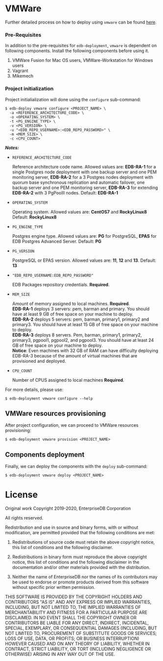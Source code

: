# VMWare

Further detailed process on how to deploy using `vmware` can be found 
[here](https://docs.google.com/document/d/1B6VBFElAeY7Hz_m-pE43yVqWZpZ9ifMv-UmBO-sAhf4/edit?usp=sharing).

### Pre-Requisites
In addition to the pre-requisites for `edb-deployment`,
`vmware` is dependent on following components. Install the following
components before using it.

1. VMWare Fusion for Mac OS users, VMWare-Workstation for Windows users
2. Vagrant
3. Mikemech

### Project initialization

Project initialialization will done using the `configure` sub-command:
```shell
$ edb-deploy vmware configure <PROJECT_NAME> \
  -a <REFERENCE_ARCHITECTURE_CODE> \
  -o <OPERATING_SYSTEM> \
  -t <PG_ENGINE_TYPE> \
  -v <PG_VERSION> \
  -u "<EDB_REPO_USERNAME>:<EDB_REPO_PASSWORD>" \
  -m <MEM_SIZE> \
  -c <CPU_COUNT>
```

***Notes:***

  * `REFERENCE_ARCHITECTURE_CODE`

    Reference architecture code name. Allowed values are: **EDB-RA-1** for a
    single Postgres node deployment with one backup server and one PEM
    monitoring server, **EDB-RA-2** for a 3 Postgres nodes deployment with
    quorum base synchronous replication and automatic failover, one backup
	server and one PEM monitoring server, **EDB-RA-3** for extending
	**EDB-RA-2** with 3 PgPoolII nodes. Default: **EDB-RA-1**

  * `OPERATING_SYSTEM`

    Operating system. Allowed values are: **CentOS7** and **RockyLinux8**
    Default: **RockyLinux8**

  * `PG_ENGINE_TYPE`

     Postgres engine type. Allowed values are: **PG** for PostgreSQL, **EPAS**
     for EDB Postgres Advanced Server. Default: **PG**

  * `PG_VERSION`

    PostgreSQL or EPAS version. Allowed values are: **11**, **12** and **13**.
    Default: **13**

  * `"EDB_REPO_USERNAME:EDB_REPO_PASSWORD"`

    EDB Packages repository credentials. **Required**.

  * `MEM_SIZE`

    Amount of memory assigned to local machines. **Required**.  
    **EDB-RA-1** deploys 3 servers: pem, barman and primary. 
    You should have at least 9 GB of free space on your machine to deploy.  
    **EDB-RA-2** deploys 5 servers: pem, barman, primary1, primary2 and primary3. 
    You should have at least 15 GB of free space on your machine to deploy.  
    **EDB-RA-3** deploys 8 servers. Pem, barman, primary1, primary2, primary3, pgpool1, pgpool2, and pgpool3. 
    You should have at least 24 GB of free space on your machine to deploy.  
    **Notice**: Even machines with 32 GB of RAM can have difficulty deploying EDB-RA-3 because of the amount of virtual machines that are provisioned and deployed.


  * `CPU_COUNT`

    Number of CPUS assigned to local machines **Required**.

For more details, please use:
```shell
$ edb-deployment vmware configure --help
```

## VMWare resources provisioning

After project configuration, we can proceed to VMWare resources provisioning:
```shell
$ edb-deployment vmware provision <PROJECT_NAME>
```

## Components deployment

Finally, we can deploy the components with the `deploy` sub-command:
```shell
$ edb-deployment vmware deploy <PROJECT_NAME>
```

# License

Original work Copyright 2019-2020, EnterpriseDB Corporation

All rights reserved.

Redistribution and use in source and binary forms, with or without
modification, are permitted provided that the following conditions are met:

1. Redistributions of source code must retain the above copyright notice, this
list of conditions and the following disclaimer.

2. Redistributions in binary form must reproduce the above copyright notice,
this list of conditions and the following disclaimer in the documentation
and/or other materials provided with the distribution.

3. Neither the name of EnterpriseDB nor the names of its contributors may be
used to endorse or promote products derived from this software without specific
prior written permission.

THIS SOFTWARE IS PROVIDED BY THE COPYRIGHT HOLDERS AND CONTRIBUTORS "AS IS" AND
ANY EXPRESS OR IMPLIED WARRANTIES, INCLUDING, BUT NOT LIMITED TO, THE IMPLIED
WARRANTIES OF MERCHANTABILITY AND FITNESS FOR A PARTICULAR PURPOSE ARE
DISCLAIMED. IN NO EVENT SHALL THE COPYRIGHT OWNER OR CONTRIBUTORS BE LIABLE FOR
ANY DIRECT, INDIRECT, INCIDENTAL, SPECIAL, EXEMPLARY, OR CONSEQUENTIAL DAMAGES
(INCLUDING, BUT NOT LIMITED TO, PROCUREMENT OF SUBSTITUTE GOODS OR SERVICES;
LOSS OF USE, DATA, OR PROFITS; OR BUSINESS INTERRUPTION) HOWEVER CAUSED AND ON
ANY THEORY OF LIABILITY, WHETHER IN CONTRACT, STRICT LIABILITY, OR TORT
(INCLUDING NEGLIGENCE OR OTHERWISE) ARISING IN ANY WAY OUT OF THE USE.

